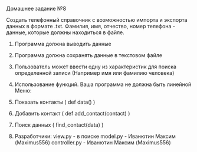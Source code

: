 Домашнее задание №8

Создать телефонный справочник с возможностью импорта и экспорта данных в формате .txt. Фамилия, имя, отчество, номер телефона - данные, которые должны находиться в файле.

1. Программа должна выводить данные
2. Программа должна сохранять данные в текстовом файле
3. Пользователь может ввести одну из характеристик для поиска определенной записи (Например имя или фамилию человека)
4. Использование функций. Ваша программа не должна быть линейной
Меню:

1. Показать контакты ( def data() )
2. Добавить контакт ( def add_contact(contact) )
3. Поиск данных ( find_contact(data) )
4. Разработчики: view.py - в поиске model.py - Иванютин Максим (Maximus556) controller.py - Иванютин Максим (Maximus556)

